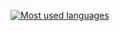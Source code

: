 [![Most used languages](https://github-readme-stats.vercel.app/api/top-langs/?username=zzundalek&layout=compact&theme=dracula)](https://github.com/zzundalek)
